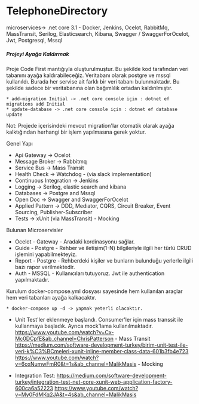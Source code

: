 ﻿# TelephoneDirectory
microservices-> .net core 3.1 - Docker, Jenkins, Ocelot, RabbitMq, MassTransit, Serilog, Elasticsearch, Kibana, Swagger / SwaggerForOcelot, Jwt, Postgresql, Mssql

##### Projeyi Ayağa Kaldırmak

Proje Code First mantığıyla oluşturulmuştur. Bu şekilde kod tarafından veri tabanını ayağa kaldırabileceğiz.
Veritabanı olarak postgre ve mssql kullanıldı. 
Burada her servise ait farklı bir veri tabanı bulunmaktadır. Bu şekilde sadece bir veritabanına olan bağımlılık ortadan kaldırılmıştır.

```
* add-migration Initial -> .net core console için : dotnet ef migrations add Initial
* update-database -> .net core console için : dotnet ef database update
```
Not: Projede içerisindeki mevcut migration'lar otomatik olarak ayağa kalktığından herhangi bir işlem yapılmasına gerek yoktur.

Genel Yapı
- Api Gateway -> Ocelot
- Message Broker -> Rabbitmq
- Service Bus -> Mass Transit
- Health Check -> Watchdog - (via slack implementation)
- Continuous Integration -> Jenkins
- Logging -> Serilog, elastic search and kibana
- Databases -> Postgre and Mssql
- Open Doc -> Swagger and SwaggerForOcelot
- Applied Pattern -> DDD, Mediator, CQRS, Circuit Breaker, Event Sourcing, Publisher-Subscriber
- Tests -> xUnit (via MassTransit) - Mocking

Bulunan Microservisler
- Ocelot - Gateway - Aradaki kordinasyonu sağlar.
- Guide - Postgre - Rehber ve iletişim(1-N) bilgileriyle ilgili her türlü CRUD işlemini yapabilmekteyiz.
- Report - Postgre - Rehberdeki kişiler ve bunların bulunduğu yerlerle ilgili bazı rapor verilmektedir.
- Auth - MSSQL - Kullanıcıları tutuyoruz. Jwt ile authentication yapılmaktadır.

Kurulum
docker-compose.yml dosyası sayesinde hem kullanılan araçlar hem veri tabanları ayağa kalkacaktır.
```
* docker-compose up -d -> yapmak yeterli olacaktır.
```


- Unit Test'ler eklenmeye başlandı. Consumer'ler için mass transsit ile kullanmaya başladık. Ayrıca mock'lama kullanılmaktadır.
https://www.youtube.com/watch?v=Cx-Mc0DCpfE&ab_channel=ChrisPatterson - Mass Transit
https://medium.com/software-development-turkey/birim-unit-test-ile-veri-k%C3%BCmeleri-xunit-inline-member-class-data-601b3fb4e723
https://www.youtube.com/watch?v=6oxNumwFmR0&t=1s&ab_channel=MalikMasis - Mocking

- Integration Test:
https://medium.com/software-development-turkey/integration-test-net-core-xunit-web-application-factory-600ca6a52223
https://www.youtube.com/watch?v=My0FdMKq2JA&t=4s&ab_channel=MalikMasis
